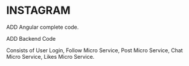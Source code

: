 # INSTAGRAM

ADD Angular complete code.

ADD Backend Code

Consists of User Login,
Follow Micro Service,
Post Micro Service,
Chat Micro Service,
Likes Micro Service.